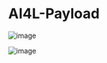 # AI4L-Payload
![image](https://github.com/user-attachments/assets/50687117-c4e7-423c-a6c0-986d234afa92)

![image](https://github.com/user-attachments/assets/ee4dec15-7eba-47ea-92b1-d759f2483701)
